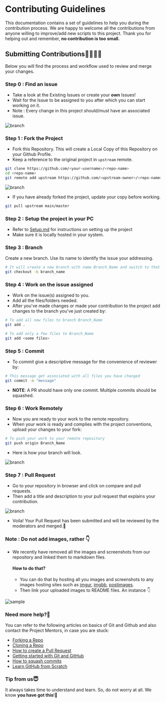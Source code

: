 # Contributing Guidelines

This documentation contains a set of guidelines to help you during the contribution process.
We are happy to welcome all the contributions from anyone willing to improve/add new scripts to this project.
Thank you for helping out and remember, **no contribution is too small.**

## Submitting Contributions👩‍💻👨‍💻

Below you will find the process and workflow used to review and merge your changes.

### Step 0 : Find an issue

-   Take a look at the Existing Issues or create your **own** Issues!
-   Wait for the Issue to be assigned to you after which you can start working on it.
-   Note : Every change in this project should/must have an associated issue.

![branch](https://i.imgur.com/8aPfxGv.png)

### Step 1 : Fork the Project

-   Fork this Repository. This will create a Local Copy of this Repository on your Github Profile.
-   Keep a reference to the original project in `upstream` remote.

```bash
git clone https://github.com/<your-username>/<repo-name>
cd <repo-name>
git remote add upstream https://github.com/<upstream-owner>/<repo-name>
```

![branch](https://i.imgur.com/C801TiR.png)

-   If you have already forked the project, update your copy before working.

```bash
git pull upstream main/master
```

### Step 2 : Setup the project in your PC

-   Refer to [Setup.md](Setup.md) for instructions on setting up the project
-   Make sure it is locally hosted in your system.

### Step 3 : Branch

Create a new branch. Use its name to identify the issue your addressing.

```bash
# It will create a new branch with name Branch_Name and switch to that branch
git checkout -b branch_name
```

### Step 4 : Work on the issue assigned

-   Work on the issue(s) assigned to you.
-   Add all the files/folders needed.
-   After you've made changes or made your contribution to the project add changes to the branch you've just created by:

```bash
# To add all new files to branch Branch_Name
git add .

# To add only a few files to Branch_Name
git add <some files>
```

### Step 5 : Commit

-   To commit give a descriptive message for the convenience of reviewer by:

```bash
# This message get associated with all files you have changed
git commit -m "message"
```

-   **NOTE**: A PR should have only one commit. Multiple commits should be squashed.

### Step 6 : Work Remotely

-   Now you are ready to your work to the remote repository.
-   When your work is ready and complies with the project conventions, upload your changes to your fork:

```bash
# To push your work to your remote repository
git push origin Branch_Name
```

-   Here is how your branch will look.

![branch](https://i.imgur.com/pCxGQWL.jpg)

### Step 7 : Pull Request

-   Go to your repository in browser and click on compare and pull requests.
-   Then add a title and description to your pull request that explains your contribution.

![branch](https://i.imgur.com/8axIGGH.jpg)

-   Voila! Your Pull Request has been submitted and will be reviewed by the moderators and merged.🥳

### Note : Do not add images, rather 👇

-   We recently have removed all the images and screenshots from our repository and linked them to markdown files.

    #### How to do that?

    -   You can do that by hosting all you images and screenshots to any images hosting sites such as [imgur](https://imgur.com/), [imgbb](https://imgbb.com/), [postimages](https://postimages.org/).
    -   Then link your uploaded images to README files. An instance 👇

![sample](https://media.giphy.com/media/3ohze0nAKw4DZiaAPC/giphy.gif)

### Need more help?🤔

You can refer to the following articles on basics of Git and Github and also contact the Project Mentors,
in case you are stuck:

-   [Forking a Repo](https://help.github.com/en/github/getting-started-with-github/fork-a-repo)
-   [Cloning a Repo](https://help.github.com/en/desktop/contributing-to-projects/creating-an-issue-or-pull-request)
-   [How to create a Pull Request](https://opensource.com/article/19/7/create-pull-request-github)
-   [Getting started with Git and GitHub](https://towardsdatascience.com/getting-started-with-git-and-github-6fcd0f2d4ac6)
-   [How to squash commits](https://www.internalpointers.com/post/squash-commits-into-one-git)
-   [Learn GitHub from Scratch](https://lab.github.com/githubtraining/introduction-to-github)

### Tip from us😇

It always takes time to understand and learn. So, do not worry at all. We know **you have got this**!💪
